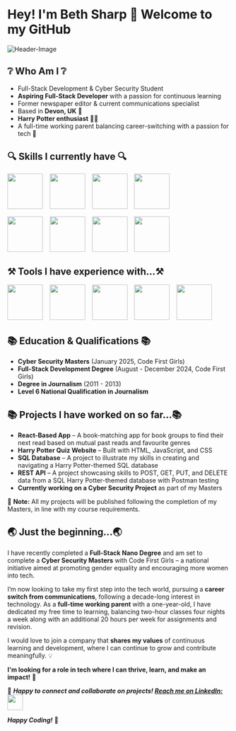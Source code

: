 # Hey! I'm Beth Sharp 👋 Welcome to my GitHub

![Header-Image](https://i.pinimg.com/736x/66/b6/b6/66b6b6e6eeac2bd0c36a90ab1f18df11.jpg)  
<!-- Header image representing my GitHub profile -->

## ❔ **Who Am I** ❔

+ Full-Stack Development & Cyber Security Student
+ **Aspiring Full-Stack Developer** with a passion for continuous learning
+ Former newspaper editor & current communications specialist
+ Based in **Devon, UK** 📍
+ **Harry Potter enthusiast** 🎨✨
+ A full-time working parent balancing career-switching with a passion for tech 🚀

## 🔍 Skills I currently have 🔍
<p>
  <!-- JavaScript devicon -->
  <img height=80 src="https://cdn.jsdelivr.net/gh/devicons/devicon@latest/icons/javascript/javascript-original.svg" /> &nbsp;&nbsp;
  <!-- HTML5 devicon -->
  <img height=80 src="https://cdn.jsdelivr.net/gh/devicons/devicon@latest/icons/html5/html5-original-wordmark.svg" /> &nbsp;&nbsp;
  <!-- CSS3 devicon -->
  <img height=80 src="https://cdn.jsdelivr.net/gh/devicons/devicon@latest/icons/css3/css3-original-wordmark.svg" /> &nbsp;&nbsp;
  <!-- React devicon -->
  <img height=80 src="https://cdn.jsdelivr.net/gh/devicons/devicon@latest/icons/react/react-original-wordmark.svg" />
</p>

<p>
  <!-- Node.js devicon -->
  <img height=80 src="https://cdn.jsdelivr.net/gh/devicons/devicon@latest/icons/nodejs/nodejs-original-wordmark.svg" /> &nbsp;&nbsp;
  <!-- TypeScript devicon -->
  <img height=80 src="https://cdn.jsdelivr.net/gh/devicons/devicon@latest/icons/typescript/typescript-original.svg" /> &nbsp;&nbsp;
  <!-- MySQL devicon -->
  <img height=80 src="https://cdn.jsdelivr.net/gh/devicons/devicon@latest/icons/mysql/mysql-original-wordmark.svg" /> &nbsp;&nbsp;
  <!-- Git devicon -->
  <img height=80 src="https://cdn.jsdelivr.net/gh/devicons/devicon@latest/icons/git/git-original-wordmark.svg" />
</p>

## ⚒️ Tools I have experience with...⚒️
<p>
  <!-- GitHub devicon -->
  <img height=80 src="https://i.pinimg.com/474x/6e/39/83/6e3983ef421a6536731ab1123d847d60.jpg" /> &nbsp;&nbsp;
  <!-- CodePen devicon -->
  <img height=80 src="https://i.ytimg.com/vi/H46C8rEaVHg/maxresdefault.jpg" /> &nbsp;&nbsp;
  <!-- Postman devicon -->
  <img height=80 src="https://cdn.jsdelivr.net/gh/devicons/devicon@latest/icons/postman/postman-original-wordmark.svg" /> &nbsp;&nbsp;
  <!-- VS Code devicon -->
  <img height=80 src="https://cdn.jsdelivr.net/gh/devicons/devicon@latest/icons/vscode/vscode-original-wordmark.svg" /> &nbsp;&nbsp;
  <!-- Figma devicon -->
  <img height=80 src="https://cdn.dribbble.com/userupload/10426970/file/still-d2c7ea827bf4b90f4fdd39cf15e9a835.png?format=webp&resize=400x300&vertical=center" /> &nbsp;&nbsp;
</p>

## 📚 Education & Qualifications 📚

+ **Cyber Security Masters** (January 2025, Code First Girls)
+ **Full-Stack Development Degree** (August - December 2024, Code First Girls)
+ **Degree in Journalism** (2011 - 2013)
+ **Level 6 National Qualification in Journalism**

## 📚 Projects I have worked on so far...📚

+ **React-Based App** – A book-matching app for book groups to find their next read based on mutual past reads and favourite genres
+ **Harry Potter Quiz Website** – Built with HTML, JavaScript, and CSS
+ **SQL Database** – A project to illustrate my skills in creating and navigating a Harry Potter-themed SQL database
+ **REST API** – A project showcasing skills to POST, GET, PUT, and DELETE data from a SQL Harry Potter-themed database with Postman testing
+ **Currently working on a Cyber Security Project** as part of my Masters

📝 **Note:** All my projects will be published following the completion of my Masters, in line with my course requirements.

## 🌏 Just the beginning...🌏

I have recently completed a **Full-Stack Nano Degree** and am set to complete a **Cyber Security Masters** with Code First Girls – a national initiative aimed at promoting gender equality and encouraging more women into tech.

I’m now looking to take my first step into the tech world, pursuing a **career switch from communications**, following a decade-long interest in technology. As a **full-time working parent** with a one-year-old, I have dedicated my free time to learning, balancing two-hour classes four nights a week along with an additional 20 hours per week for assignments and revision.

I would love to join a company that **shares my values** of continuous learning and development, where I can continue to grow and contribute meaningfully. 💡

**I'm looking for a role in tech where I can thrive, learn, and make an impact!** 🚀

📩 **_Happy to connect and collaborate on projects! [Reach me on LinkedIn:](https://www.linkedin.com/in/beth-sharp-93b758105)_** [<img height=35 src="https://cdn-icons-png.flaticon.com/512/174/174857.png" />](https://www.linkedin.com/in/beth-sharp-93b758105)

**_Happy Coding!_** 🚀
